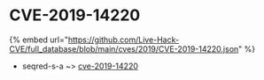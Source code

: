 # CVE-2019-14220
{% embed url="https://github.com/Live-Hack-CVE/full_database/blob/main/cves/2019/CVE-2019-14220.json" %}

* seqred-s-a ~> [cve-2019-14220](https://www.alice-snow.ru/2019/database/cve-2019-14220/cve-2019-14220-seqred-s-a)